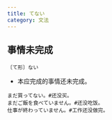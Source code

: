```yaml
---
title: てない
category: 文法
---
```


## 事情未完成

`〔て形〕ない`

- 本应完成的事情还未完成。

```example
まだ買ってない。#还没买。
まだご飯を食べていません。#还没吃饭。
仕事が終わっていません。#工作还没做完。
```
